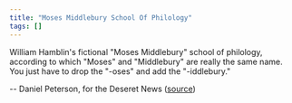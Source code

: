 ```yaml
---
title: "Moses Middlebury School Of Philology"
tags: []
---
```


William Hamblin's fictional "Moses Middlebury" school of philology, according to
which "Moses" and "Middlebury" are really the same name. You just have to drop
the "-oses" and add the "-iddlebury."

-- Daniel Peterson, for the Deseret News ([source][source])

[source]: http://www.deseretnews.com/article/700193949/Cherry-picking-similarities-a-powerful-way-to-mislead.html
